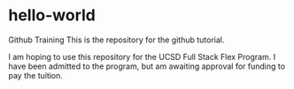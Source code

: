 # hello-world
Github Training
This is the repository for the github tutorial.

I am hoping to use this repository for the UCSD Full Stack Flex Program.
I have been admitted to the program, but am awaiting approval for
funding to pay the tuition.
